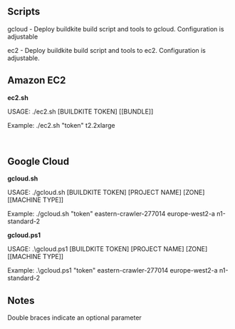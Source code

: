 ## Scripts

gcloud - Deploy buildkite build script and tools to gcloud. Configuration is adjustable

ec2 - Deploy buildkite build script and tools to ec2. Configuration is adjustable. 

## Amazon EC2

**ec2.sh**

USAGE: ./ec2.sh [BUILDKITE TOKEN] [[BUNDLE]]

Example: ./ec2.sh "token" t2.2xlarge

&nbsp;


## Google Cloud

**gcloud.sh**

USAGE: ./gcloud.sh [BUILDKITE TOKEN] [PROJECT NAME] [ZONE] [[MACHINE TYPE]]

Example: ./gcloud.sh "token" eastern-crawler-277014 europe-west2-a n1-standard-2

**gcloud.ps1**

USAGE: .\gcloud.ps1 [BUILDKITE TOKEN] [PROJECT NAME] [ZONE] [[MACHINE TYPE]]

Example: .\gcloud.ps1 "token" eastern-crawler-277014 europe-west2-a n1-standard-2


## Notes

Double braces indicate an optional parameter
